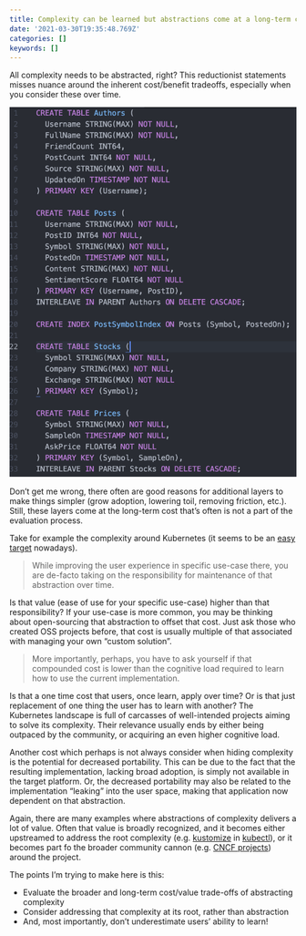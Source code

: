 ```yaml
---
title: Complexity can be learned but abstractions come at a long-term cost
date: '2021-03-30T19:35:48.769Z'
categories: []
keywords: []
---
```


All complexity needs to be abstracted, right? This reductionist statements misses nuance around the inherent cost/benefit tradeoffs, especially when you consider these over time.

![](images/1__KoAeJf5QAV__pC2i6Tn3kBA.png)

Don’t get me wrong, there often are good reasons for additional layers to make things simpler (grow adoption, lowering toil, removing friction, etc.). Still, these layers come at the long-term cost that’s often is not a part of the evaluation process.

Take for example the complexity around Kubernetes (it seems to be an [easy target](https://twitter.com/jbeda/status/993978918196531200) nowadays).

> While improving the user experience in specific use-case there, you are de-facto taking on the responsibility for maintenance of that abstraction over time.

Is that value (ease of use for your specific use-case) higher than that responsibility? If your use-case is more common, you may be thinking about open-sourcing that abstraction to offset that cost. Just ask those who created OSS projects before, that cost is usually multiple of that associated with managing your own “custom solution”.

> More importantly, perhaps, you have to ask yourself if that compounded cost is lower than the cognitive load required to learn how to use the current implementation.

Is that a one time cost that users, once learn, apply over time? Or is that just replacement of one thing the user has to learn with another? The Kubernetes landscape is full of carcasses of well-intended projects aiming to solve its complexity. Their relevance usually ends by either being outpaced by the community, or acquiring an even higher cognitive load.

Another cost which perhaps is not always consider when hiding complexity is the potential for decreased portability. This can be due to the fact that the resulting implementation, lacking broad adoption, is simply not available in the target platform. Or, the decreased portability may also be related to the implementation “leaking” into the user space, making that application now dependent on that abstraction.

Again, there are many examples where abstractions of complexity delivers a lot of value. Often that value is broadly recognized, and it becomes either upstreamed to address the root complexity (e.g. [kustomize](https://kustomize.io/) in [kubectl](https://kubernetes.io/docs/tasks/manage-kubernetes-objects/kustomization/)), or it becomes part fo the broader community cannon (e.g. [CNCF projects](https://www.cncf.io/projects/)) around the project.

The points I’m trying to make here is this:

*   Evaluate the broader and long-term cost/value trade-offs of abstracting complexity
*   Consider addressing that complexity at its root, rather than abstraction
*   And, most importantly, don’t underestimate users’ ability to learn!